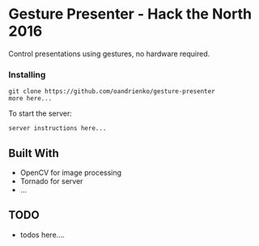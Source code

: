 # Gesture Presenter - Hack the North 2016

Control presentations using gestures, no hardware required.

### Installing

```
git clone https://github.com/oandrienko/gesture-presenter
more here...
```

To start the server:

```
server instructions here...
```

## Built With

* OpenCV for image processing
* Tornado for server
* ...

## TODO

* todos here....